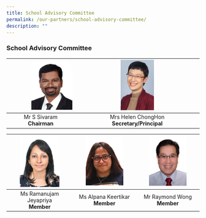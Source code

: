 ```yaml
---
title: School Advisory Committee
permalink: /our-partners/school-advisory-committee/
description: ""
---
```

### **School Advisory Committee**

| <img src="/images/sac1.jpg" style="width:65%" align=right> | <img src="/images/sac2.jpg" style="width:28%"> |
|:---:|:---:|
| Mr S Sivaram<br>**Chairman** | Mrs Helen ChongHon<br>**Secretary/Principal** |


| <img src="/images/sac3.jpg" style="width:65%"> | <img src="/images/sac4.jpg" style="width:65%"> | <img src="/images/sac5.jpg" style="width:65%"> |
|:---:|:---:|:---:|
| Ms Ramanujam Jeyapriya<br>**Member** | Ms Alpana Keertikar<br>**Member** | Mr Raymond Wong<br>**Member** |